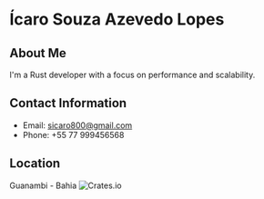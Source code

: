 # Ícaro Souza Azevedo Lopes

## About Me
I'm a Rust developer with a focus on performance and scalability.

## Contact Information
- Email: sicaro800@gmail.com
- Phone: +55 77 999456568

## Location
Guanambi - Bahia
<img alt="Crates.io" src="https://img.shields.io/crates/l/:crate">

